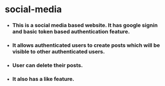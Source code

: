 # social-media
* ###  This is a social media based website. It has google signin and basic token based authentication feature.
* ###  It allows authenticated users to create posts which will be visible to other authenticated users.
* ###  User can delete their posts.
* ###  It also has a like feature.
